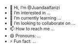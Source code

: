 - 👋 Hi, I’m @Juandaalfarizi
- 👀 I’m interested in ...
- 🌱 I’m currently learning ...
- 💞️ I’m looking to collaborate on ...
- 📫 How to reach me ...
- 😄 Pronouns: ...
- ⚡ Fun fact: ...

<!---
Juandaalfarizi/Juandaalfarizi is a ✨ special ✨ repository because its `README.md` (this file) appears on your GitHub profile.
You can click the Preview link to take a look at your changes.
--->
